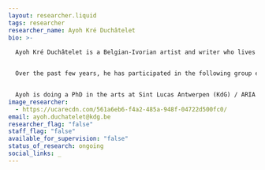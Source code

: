 ```yaml
---
layout: researcher.liquid
tags: researcher
researcher_name: Ayoh Kré Duchâtelet
bio: >-
  
  Ayoh Kré Duchâtelet is a Belgian-Ivorian artist and writer who lives and works in Brussels. He conducts documentary research on colonial and contemporary situations. His research gives form to heterogeneous fictional assemblages that combine text, image, video and sound. He is nourished by a variety of questions concerning the relationship between affect, image and imperialism, and the construction and circulation of imaginaries in the context of what V.Y. Mudimbe has called "The Invention of Africa" and Joseph Tonda has called "Afrodystopia".


  Over the past few years, he has participated in the following group exhibitions: The Busan Biennale 2024, Seeing in the Dark (Busan), Branching Streams. Sketches of Kinship at Théodore Monod Museum (Dakar) in 2024, Style Congo. Heritage & Heresy at Civa (Brussels) in 2023,... ; His texts have been published by La Criée centre d’art contemporain (Rennes), Civa (Brussels), Ròt-Bò-Krik (La Grotte aux poissons aveugles to be published in october 2025). 


  Ayoh is doing a PhD in the arts at Sint Lucas Antwerpen (KdG) / ARIA (University of Antwerp), entitled *Hearing room: Ghosts of the African Democratic Assembly.*
image_researcher:
  - https://ucarecdn.com/561a6eb6-f4a2-485a-948f-04722d500fc0/
email: ayoh.duchatelet@kdg.be
researcher_flag: "false"
staff_flag: "false"
available_for_supervision: "false"
status_of_research: ongoing
social_links: _
---
```

